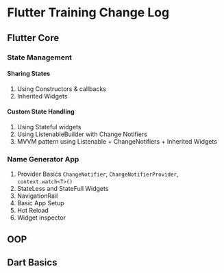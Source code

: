 # Flutter Training Change Log 

## Flutter Core 

### State Management 
#### Sharing States
1. Using Constructors & callbacks
2. Inherited Widgets
#### Custom State Handling 
1. Using Stateful widgets
2. Using ListenableBuilder with Change Notifiers
3. MVVM pattern using Listenable + ChangeNotifiers + Inherited Widgets  

### Name Generator App
1. Provider Basics
     `ChangeNotifier`, `ChangeNotifierProvider`, `context.watch<T>()` 
2. StateLess and StateFull Widgets
3. NavigationRail
4. Basic App Setup
5. Hot Reload
6. Widget inspector

## OOP

## Dart Basics 


